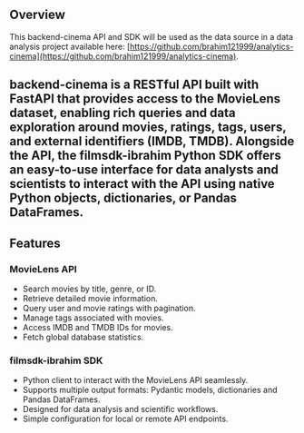 ## Overview

This backend-cinema API and SDK will be used as the data source in a data analysis project available here: [https://github.com/brahim121999/analytics-cinema](https://github.com/brahim121999/analytics-cinema).

backend-cinema is a RESTful API built with FastAPI that provides access to the MovieLens dataset, enabling rich queries and data exploration around movies, ratings, tags, users, and external identifiers (IMDB, TMDB). Alongside the API, the **filmsdk-ibrahim** Python SDK offers an easy-to-use interface for data analysts and scientists to interact with the API using native Python objects, dictionaries, or Pandas DataFrames.
---

## Features

### MovieLens API

- Search movies by title, genre, or ID.
- Retrieve detailed movie information.
- Query user and movie ratings with pagination.
- Manage tags associated with movies.
- Access IMDB and TMDB IDs for movies.
- Fetch global database statistics.

### filmsdk-ibrahim SDK

- Python client to interact with the MovieLens API seamlessly.
- Supports multiple output formats: Pydantic models, dictionaries and Pandas DataFrames.
- Designed for data analysis and scientific workflows.
- Simple configuration for local or remote API endpoints.
